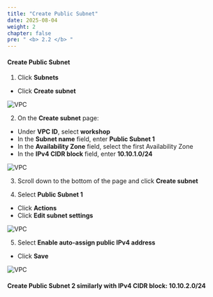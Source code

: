 ```yaml
---
title: "Create Public Subnet"
date: 2025-08-04
weight: 2
chapter: false
pre: " <b> 2.2 </b> "
---
```


#### Create Public Subnet

1. Click **Subnets**  
  + Click **Create subnet**

![VPC](/images/2/Subnet/1.png)

2. On the **Create subnet** page:  
  + Under **VPC ID**, select **workshop**  
  + In the **Subnet name** field, enter **Public Subnet 1**  
  + In the **Availability Zone** field, select the first Availability Zone  
  + In the **IPv4 CIDR block** field, enter **10.10.1.0/24**

![VPC](/images/2/Subnet/2.png)

3. Scroll down to the bottom of the page and click **Create subnet**

4. Select **Public Subnet 1**  
  + Click **Actions**  
  + Click **Edit subnet settings**

![VPC](/images/2/Subnet/11.png)

5. Select **Enable auto-assign public IPv4 address**  
  + Click **Save**

![VPC](/images/2/Subnet/16.png)

#### Create **Public Subnet 2** similarly with **IPv4 CIDR block**: **10.10.2.0/24**
